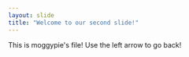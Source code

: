 ```yaml
---
layout: slide
title: "Welcome to our second slide!"
---
```

This is moggypie's file!
Use the left arrow to go back!
